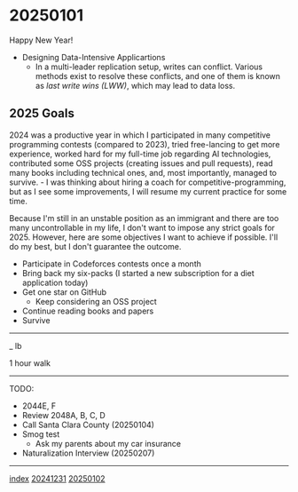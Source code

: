<head><meta name="viewport" content="width=device-width, initial-scale=1.0, user-scalable=yes" /><meta charset="UTF-8"></head>

# 20250101

Happy New Year!

- Designing Data-Intensive Applicartions
	- In a multi-leader replication setup, writes can conflict. Various methods exist to resolve these conflicts, and one of them is known as *last write wins (LWW)*, which may lead to data loss.

## 2025 Goals

2024 was a productive year in which I participated in many competitive programming contests (compared to 2023), tried free-lancing to get more experience, worked hard for my full-time job regarding AI technologies, contributed some OSS projects (creating issues and pull requests), read many books including technical ones, and, most importantly, managed to survive.
	- I was thinking about hiring a coach for competitive-programming, but as I see some improvements, I will resume my current practice for some time.

Because I'm still in an unstable position as an immigrant and there are too many uncontrollable in my life, I don't want to impose any strict goals for 2025. However, here are some objectives I want to achieve if possible. I'll do my best, but I don't guarantee the outcome.

- Participate in Codeforces contests once a month
- Bring back my six-packs (I started a new subscription for a diet application today)
- Get one star on GitHub
	- Keep considering an OSS project
- Continue reading books and papers
- Survive

---

_ lb

1 hour walk

---

TODO:

- 2044E, F
- Review 2048A, B, C, D 
- Call Santa Clara County (20250104)
- Smog test
	- Ask my parents about my car insurance
- Naturalization Interview (20250207)

---

[index](../../index.html)
[20241231](../../2024/12/20241231.html)
[20250102](20250102.html)
